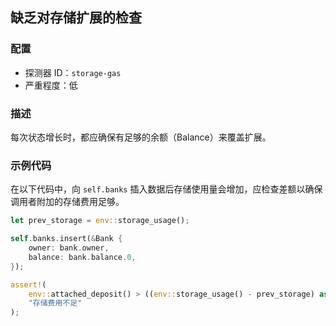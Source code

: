 
## 缺乏对存储扩展的检查

### 配置

* 探测器 ID：`storage-gas`
* 严重程度：低

### 描述

每次状态增长时，都应确保有足够的余额（Balance）来覆盖扩展。

### 示例代码

在以下代码中，向 `self.banks` 插入数据后存储使用量会增加，应检查差额以确保调用者附加的存储费用足够。

```rust
let prev_storage = env::storage_usage();

self.banks.insert(&Bank {
    owner: bank.owner,
    balance: bank.balance.0,
});

assert!(
    env::attached_deposit() > ((env::storage_usage() - prev_storage) as u128 * env::storage_byte_cost()),
    "存储费用不足"
);
```
